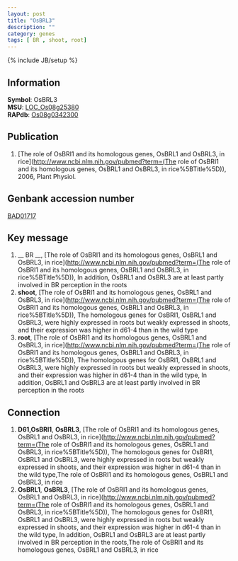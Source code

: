 ```yaml
---
layout: post
title: "OsBRL3"
description: ""
category: genes
tags: [ BR , shoot, root]
---
```

{% include JB/setup %}

## Information
__Symbol__: OsBRL3  
__MSU__: [LOC_Os08g25380](http://rice.plantbiology.msu.edu/cgi-bin/ORF_infopage.cgi?orf=LOC_Os08g25380)  
__RAPdb__: [Os08g0342300](http://rapdb.dna.affrc.go.jp/viewer/gbrowse_details/irgsp1?name=Os08g0342300)  

## Publication
1. [The role of OsBRI1 and its homologous genes, OsBRL1 and OsBRL3, in rice](http://www.ncbi.nlm.nih.gov/pubmed?term=(The role of OsBRI1 and its homologous genes, OsBRL1 and OsBRL3, in rice%5BTitle%5D)), 2006, Plant Physiol.

## Genbank accession number
[BAD01717](http://www.ncbi.nlm.nih.gov/nuccore/BAD01717)

## Key message
1. __ BR __, [The role of OsBRI1 and its homologous genes, OsBRL1 and OsBRL3, in rice](http://www.ncbi.nlm.nih.gov/pubmed?term=(The role of OsBRI1 and its homologous genes, OsBRL1 and OsBRL3, in rice%5BTitle%5D)),  In addition, OsBRL1 and OsBRL3 are at least partly involved in BR perception in the roots
2. __shoot__, [The role of OsBRI1 and its homologous genes, OsBRL1 and OsBRL3, in rice](http://www.ncbi.nlm.nih.gov/pubmed?term=(The role of OsBRI1 and its homologous genes, OsBRL1 and OsBRL3, in rice%5BTitle%5D)),  The homologous genes for OsBRI1, OsBRL1 and OsBRL3, were highly expressed in roots but weakly expressed in shoots, and their expression was higher in d61-4 than in the wild type
3. __root__, [The role of OsBRI1 and its homologous genes, OsBRL1 and OsBRL3, in rice](http://www.ncbi.nlm.nih.gov/pubmed?term=(The role of OsBRI1 and its homologous genes, OsBRL1 and OsBRL3, in rice%5BTitle%5D)),  The homologous genes for OsBRI1, OsBRL1 and OsBRL3, were highly expressed in roots but weakly expressed in shoots, and their expression was higher in d61-4 than in the wild type, In addition, OsBRL1 and OsBRL3 are at least partly involved in BR perception in the roots

## Connection
1. __D61,OsBRI1__, __OsBRL3__, [The role of OsBRI1 and its homologous genes, OsBRL1 and OsBRL3, in rice](http://www.ncbi.nlm.nih.gov/pubmed?term=(The role of OsBRI1 and its homologous genes, OsBRL1 and OsBRL3, in rice%5BTitle%5D)),  The homologous genes for OsBRI1, OsBRL1 and OsBRL3, were highly expressed in roots but weakly expressed in shoots, and their expression was higher in d61-4 than in the wild type,The role of OsBRI1 and its homologous genes, OsBRL1 and OsBRL3, in rice
2. __OsBRL1__, __OsBRL3__, [The role of OsBRI1 and its homologous genes, OsBRL1 and OsBRL3, in rice](http://www.ncbi.nlm.nih.gov/pubmed?term=(The role of OsBRI1 and its homologous genes, OsBRL1 and OsBRL3, in rice%5BTitle%5D)),  The homologous genes for OsBRI1, OsBRL1 and OsBRL3, were highly expressed in roots but weakly expressed in shoots, and their expression was higher in d61-4 than in the wild type, In addition, OsBRL1 and OsBRL3 are at least partly involved in BR perception in the roots,The role of OsBRI1 and its homologous genes, OsBRL1 and OsBRL3, in rice


